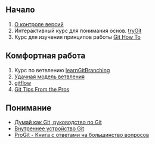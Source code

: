 ## Начало

1. [О контроле версий](http://git-scm.com/book/ru/%D0%92%D0%B2%D0%B5%D0%B4%D0%B5%D0%BD%D0%B8%D0%B5-%D0%9E-%D0%BA%D0%BE%D0%BD%D1%82%D1%80%D0%BE%D0%BB%D0%B5-%D0%B2%D0%B5%D1%80%D1%81%D0%B8%D0%B9)
2. Интерактивный курс для понимания основ. [tryGit](http://try.github.com/)
3. Курс для изучения принципов работы [Git How To](http://githowto.com/ru)

## Комфортная работа

1. Курс по ветвлению [learnGitBranching](http://pcottle.github.io/learnGitBranching/)
2. [Удачная модель ветвления](http://habrahabr.ru/post/106912/)
3. [gitflow](http://habrahabr.ru/post/147260/)
4. [Git Tips From the Pros](http://net.tutsplus.com/tutorials/tools-and-tips/git-tips-from-the-pros/)

## Понимание

* [Думай как Git, руководство по Git](http://git.geekjob.ru/epic-mode/)
* [Внутреннее устройство Git](http://www.opennet.ru/base/dev/git_guts.txt.html)
* [ProGit - Книга с ответами на большинство вопросов](http://git-scm.com/book/ru)